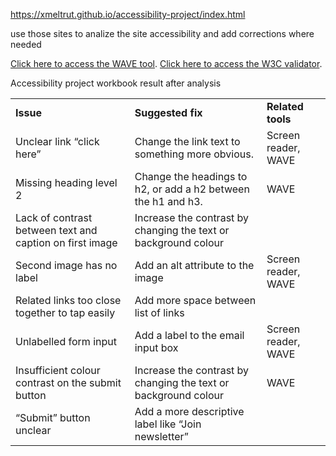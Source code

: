 https://xmeltrut.github.io/accessibility-project/index.html


use those sites to analize the site accessibility and add corrections where needed 

[Click here to access the WAVE tool](https://wave.webaim.org/).
[Click here to access the W3C validator](https://validator.w3.org/).




Accessibility project workbook result after analysis

|   |   |   |
|---|---|---|
|**Issue**|**Suggested fix**|**Related tools**|
|Unclear link “click here”|Change the link text to something more obvious.|Screen reader, WAVE|
|Missing heading level 2|Change the headings to h2, or add a h2 between the h1 and h3.|WAVE|
|Lack of contrast between text and caption on first image|Increase the contrast by changing the text or background colour||
|Second image has no label|Add an alt attribute to the image|Screen reader, WAVE|
|Related links too close together to tap easily|Add more space between list of links||
|Unlabelled form input|Add a label to the email input box|Screen reader, WAVE|
|Insufficient colour contrast on the submit button|Increase the contrast by changing the text or background colour|WAVE|
|“Submit” button unclear|Add a more descriptive label like “Join newsletter”||